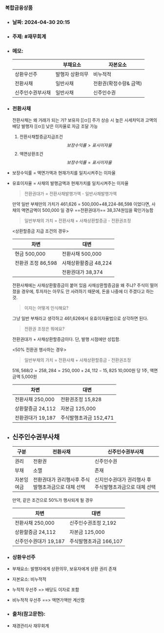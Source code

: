 ### 복합금융상품
- ### 날짜: 2024-04-30 20:15
- ### 주제:  #재무회계
- ### 메모:
  
  |          | 부채요소     | 자본요소          |
  | -------- | -------- | ------------- |
  | 상환우선주    | 발행자 상환의무 | 비누적적          |
  | 전환사채     | 일반사채     | 전환권(확정수량& 금액) |
  | 신주인수권부사채 | 일반사채     | 신주인수권         |
- ### 전환사채
  
  전환사채는 왜 거래가 되는 가?
  보유자
  [[ㅁ]] 주가 상승 시 높은 시세차익과 고액의 배당
  발행자
  [[ㅁ]] 낮은 이자율로 자금 조달 가능
  
  
  
  1) 전환사채할증금지급조건
  $$
  보장수익률 > 표시이자율
  $$
  2) 액면상환조건
  $$
  보장수익률 = 표시이자율
  $$
- 보장수익률 = 액면가액과 현재가치를 일치시켜주는 이자율
- 유효이자율 = 사채의 발행금액과 현재가치를 일치시켜주는 이자율
  
  > 전환권대가 = 전환사채발행가액 - 일반사채발행가액
  
  만약 일반 부채만의 가치가 461,626 = 500,000+48,224-86,598 이었다면, 사채의 액면금액이 500,000 일 경우 ==전환권대가== 38,374원임을 확인가능함
  
  >일반부채의 가치 
  >= 전환사채 + 사채상환할증금 - 전환권조정
  
  
  <상환할증금 지급 조건의 경우>
  
  | 차변            | 대변             |
  | ------------- | -------------- |
  | 현금 500,000    | 전환사채 500,000   |
  | 전환권 조정 86,598 | 사채상환활증금 48,224 |
  |               | 전환권대가 38,374   |
  전환사채에는 사채상환활증금이 붙어 있음
  사채상환할증금을 왜 주냐?
  주식이 떨어졌을 경우에, 투자자는 아무도 안 사려하기 때문에, 돈을 나중에 더 주겠다고 하는 것.
  
  > 이자는 어떻게 인식해요?
  
  그냥 일반 부채라고 생각하고 461,626에서 유효이자율법으로 상각하면 된다.
  
  > 전환권 조정은 뭐에요?
  
  전환권대가 + 사채상환할증금이다. 단, 발행 시점에만 성립함.
  
  
  <50% 전환권 행사하는 경우>
  
  >일반부채의 가치 
  >= 전환사채 + 사채상환할증금 - 전환권조정
  
  $516,568 /2 = 258,284=250,000+24,112-15,825$
  10,000원 당 1주, 액면금액 5,000원
  
  
  | 차변           | 대변              |
  | ------------ | --------------- |
  | 전환사채 250,000 | 전환권조정 15,828    |
  | 상환할증금 24,112 | 자본금 125,000     |
  | 전환권대가 19,187 | 주식발행초과금 152,471 |
- ## 신주인수권부사채
  
  
  | 구분    | 전환사채                        | 신주인수권부사채                        |
  | ----- | --------------------------- | ------------------------------- |
  | 권리    | 전환권                         | 신주인수권                           |
  | 부채    | 소멸                          | 존재                              |
  | 자본잉여금 | 전환권대가 권리행사후 주식발행초과금으로 대체 선택 | 신지인수권대가 권리행사  후 주식발행초과금으로 대체 선택 |
  
  
  만약, 같은 조건으로 50%가 행사되게 될 경우
  
  | 차변             | 대변              |
  | -------------- | --------------- |
  | 전환사채 250,000   | 신주인수권조정 2,192   |
  | 상환할증금 24,112   | 자본금 125,000     |
  | 신주인수권대가 19,187 | 주식발행초과금 166,107 |
- ### 상환우선주
- 부채요소: 발행자에게 상환의무, 보유자에게 상환 권리 존재
- 자본요소: 비누적적
- 누적적 우선주 => 배당도 이자로 포함
- 비누적적 우선주 ==> 액면가액만 계산함
- ### 출처(참고문헌):
- 재경관리사 재무회계